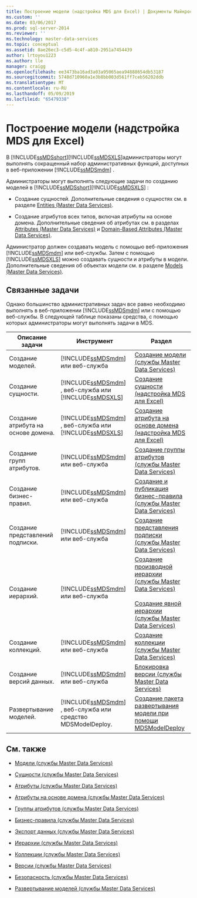 ```yaml
---
title: Построение модели (надстройка MDS для Excel) | Документы Майкрософт
ms.custom: ''
ms.date: 03/06/2017
ms.prod: sql-server-2014
ms.reviewer: ''
ms.technology: master-data-services
ms.topic: conceptual
ms.assetid: 8ae26ec3-c5d5-4c4f-a810-2951a7454439
author: lrtoyou1223
ms.author: lle
manager: craigg
ms.openlocfilehash: ee3473ba16ad3a03a95065aea94888654db53187
ms.sourcegitcommit: 5748d710960a1e3b8bb003d561ff7ceb56202ddb
ms.translationtype: MT
ms.contentlocale: ru-RU
ms.lasthandoff: 05/09/2019
ms.locfileid: "65479338"
---
```

# <a name="building-a-model-mds-add-in-for-excel"></a>Построение модели (надстройка MDS для Excel)
  В [!INCLUDE[ssMDSshort](../../includes/ssmdsshort-md.md)][!INCLUDE[ssMDSXLS](../../includes/ssmdsxls-md.md)]администраторы могут выполнять сокращенный набор административных функций, доступных в веб-приложении [!INCLUDE[ssMDSmdm](../../includes/ssmdsmdm-md.md)] .  
  
 Администраторы могут выполнять следующие задачи по созданию моделей в [!INCLUDE[ssMDSshort](../../includes/ssmdsshort-md.md)][!INCLUDE[ssMDSXLS](../../includes/ssmdsxls-md.md)] :  
  
-   Создание сущностей. Дополнительные сведения о сущностях см. в разделе [Entities &#40;Master Data Services&#41;](../entities-master-data-services.md).  
  
-   Создание атрибутов всех типов, включая атрибуты на основе домена. Дополнительные сведения об атрибутах см. в разделах [Attributes &#40;Master Data Services&#41;](../attributes-master-data-services.md) и [Domain-Based Attributes &#40;Master Data Services&#41;](../domain-based-attributes-master-data-services.md).  
  
 Администратор должен создавать модель с помощью веб-приложения [!INCLUDE[ssMDSmdm](../../includes/ssmdsmdm-md.md)] или веб-службы. Затем с помощью [!INCLUDE[ssMDSXLS](../../includes/ssmdsxls-md.md)] можно создавать сущности и атрибуты в модели. Дополнительные сведения об объектах модели см. в разделе [Models &#40;Master Data Services&#41;](../models-master-data-services.md).  
  
## <a name="related-tasks"></a>Связанные задачи  
 Однако большинство административных задач все равно необходимо выполнять в веб-приложении [!INCLUDE[ssMDSmdm](../../includes/ssmdsmdm-md.md)] или с помощью веб-службы. В следующей таблице показаны средства, с помощью которых администраторы могут выполнять задачи в MDS.  
  
|Описание задачи|Инструмент|Раздел|  
|----------------------|----------|-----------|  
|Создание моделей.|[!INCLUDE[ssMDSmdm](../../includes/ssmdsmdm-md.md)] или веб-служба|[Создание модели (службы Master Data Services)](../create-a-model-master-data-services.md)|  
|Создание сущности.|[!INCLUDE[ssMDSmdm](../../includes/ssmdsmdm-md.md)] , веб-служба или [!INCLUDE[ssMDSXLS](../../includes/ssmdsxls-md.md)]|[Создание сущности (надстройка MDS для Excel)](create-an-entity-mds-add-in-for-excel.md)|  
|Создание атрибута на основе домена.|[!INCLUDE[ssMDSmdm](../../includes/ssmdsmdm-md.md)] , веб-служба или [!INCLUDE[ssMDSXLS](../../includes/ssmdsxls-md.md)]|[Создание атрибута на основе домена (надстройка MDS для Excel)](create-a-domain-based-attribute-mds-add-in-for-excel.md)|  
|Создание групп атрибутов.|[!INCLUDE[ssMDSmdm](../../includes/ssmdsmdm-md.md)] или веб-служба|[Создание группы атрибутов (службы Master Data Services)](../create-an-attribute-group-master-data-services.md)|  
|Создание бизнес-правил.|[!INCLUDE[ssMDSmdm](../../includes/ssmdsmdm-md.md)] или веб-служба|[Создание и публикация бизнес-правила (службы Master Data Services)](../create-and-publish-a-business-rule-master-data-services.md)|  
|Создание представлений подписки.|[!INCLUDE[ssMDSmdm](../../includes/ssmdsmdm-md.md)] или веб-служба|[Создание представления подписки &#40;службы Master Data Services&#41;](../create-a-subscription-view-to-export-data-master-data-services.md)|  
|Создание иерархий.|[!INCLUDE[ssMDSmdm](../../includes/ssmdsmdm-md.md)] или веб-служба|[Создание производной иерархии (службы Master Data Services)](../create-a-derived-hierarchy-master-data-services.md)<br /><br /> [Создание явной иерархии (службы Master Data Services)](../create-an-explicit-hierarchy-master-data-services.md)|  
|Создание коллекций.|[!INCLUDE[ssMDSmdm](../../includes/ssmdsmdm-md.md)] или веб-служба|[Создание коллекции (службы Master Data Services)](../create-a-collection-master-data-services.md)|  
|Создание версий данных.|[!INCLUDE[ssMDSmdm](../../includes/ssmdsmdm-md.md)] или веб-служба|[Блокировка версии (службы Master Data Services)](../lock-a-version-master-data-services.md)|  
|Развертывание моделей.|[!INCLUDE[ssMDSmdm](../../includes/ssmdsmdm-md.md)] , веб-служба или средство MDSModelDeploy.|[Создание пакета развертывания модели при помощи MDSModelDeploy](../create-a-model-deployment-package-by-using-mdsmodeldeploy.md)|  
  
## <a name="related-content"></a>См. также  
  
-   [Модели (службы Master Data Services)](../models-master-data-services.md)  
  
-   [Сущности (службы Master Data Services)](../entities-master-data-services.md)  
  
-   [Атрибуты (службы Master Data Services)](../attributes-master-data-services.md)  
  
-   [Атрибуты на основе домена (службы Master Data Services)](../domain-based-attributes-master-data-services.md)  
  
-   [Группы атрибутов (службы Master Data Services)](../attribute-groups-master-data-services.md)  
  
-   [Бизнес-правила (службы Master Data Services)](../business-rules-master-data-services.md)  
  
-   [Экспорт данных &#40;службы Master Data Services&#41;](../overview-exporting-data-master-data-services.md)  
  
-   [Иерархии (службы Master Data Services)](../hierarchies-master-data-services.md)  
  
-   [Коллекции (службы Master Data Services)](../collections-master-data-services.md)  
  
-   [Версии (службы Master Data Services)](../versions-master-data-services.md)  
  
-   [Безопасность (службы Master Data Services)](../security-master-data-services.md)  
  
-   [Развертывание моделей (службы Master Data Services)](../deploying-models-master-data-services.md)  
  
  
